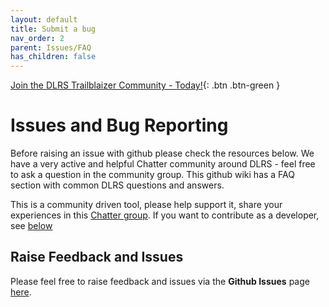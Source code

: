 ```yaml
---
layout: default
title: Submit a bug
nav_order: 2
parent: Issues/FAQ
has_children: false
---
```


[Join the DLRS Trailblaizer Community - Today!](https://trailhead.salesforce.com/trailblazer-community/groups/0F9300000009O5pCAE){: .btn .btn-green }

# Issues and Bug Reporting

Before raising an issue with github please check the resources below. We have a very active and helpful Chatter community around DLRS - feel free to ask a question in the community group. This github wiki has a FAQ section with common DLRS questions and answers.

This is a community driven tool, please help support it, share your experiences in this [Chatter group](https://success.salesforce.com/_ui/core/chatter/groups/GroupProfilePage?g=0F9300000009O5p). If you want to contribute as a developer, see [below](#contributing-to-declarative-rollup-summary-tools)

## Raise Feedback and Issues

Please feel free to raise feedback and issues via the **Github Issues** page [here](https://github.com/afawcett/declarative-lookup-rollup-summaries/issues).

